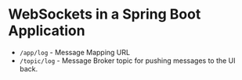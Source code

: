 # WebSockets in a Spring Boot Application

- `/app/log` - Message Mapping URL
- `/topic/log` - Message Broker topic for pushing messages to the UI back.
 
